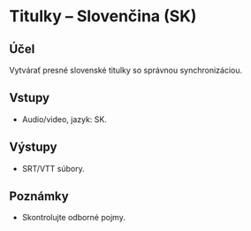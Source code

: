 # Titulky – Slovenčina (SK)

## Účel
Vytvárať presné slovenské titulky so správnou synchronizáciou.

## Vstupy
- Audio/video, jazyk: SK.

## Výstupy
- SRT/VTT súbory.

## Poznámky
- Skontrolujte odborné pojmy.
